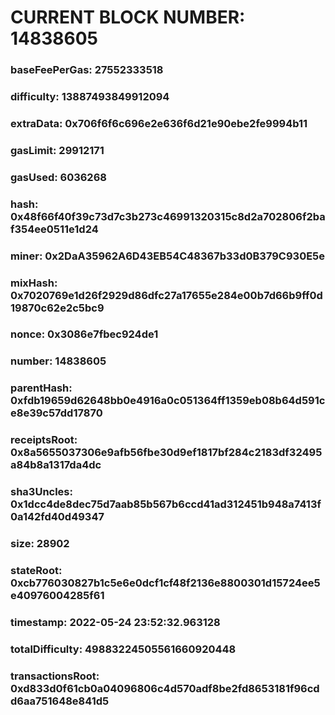# CURRENT BLOCK NUMBER: 14838605

### baseFeePerGas: 27552333518
### difficulty: 13887493849912094
### extraData: 0x706f6f6c696e2e636f6d21e90ebe2fe9994b11
### gasLimit: 29912171
### gasUsed: 6036268
### hash: 0x48f66f40f39c73d7c3b273c46991320315c8d2a702806f2baf354ee0511e1d24
### miner: 0x2DaA35962A6D43EB54C48367b33d0B379C930E5e
### mixHash: 0x7020769e1d26f2929d86dfc27a17655e284e00b7d66b9ff0d19870c62e2c5bc9
### nonce: 0x3086e7fbec924de1
### number: 14838605
### parentHash: 0xfdb19659d62648bb0e4916a0c051364ff1359eb08b64d591ce8e39c57dd17870
### receiptsRoot: 0x8a5655037306e9afb56fbe30d9ef1817bf284c2183df32495a84b8a1317da4dc
### sha3Uncles: 0x1dcc4de8dec75d7aab85b567b6ccd41ad312451b948a7413f0a142fd40d49347
### size: 28902
### stateRoot: 0xcb776030827b1c5e6e0dcf1cf48f2136e8800301d15724ee5e40976004285f61
### timestamp: 2022-05-24 23:52:32.963128
### totalDifficulty: 49883224505561660920448
### transactionsRoot: 0xd833d0f61cb0a04096806c4d570adf8be2fd8653181f96cdd6aa751648e841d5

